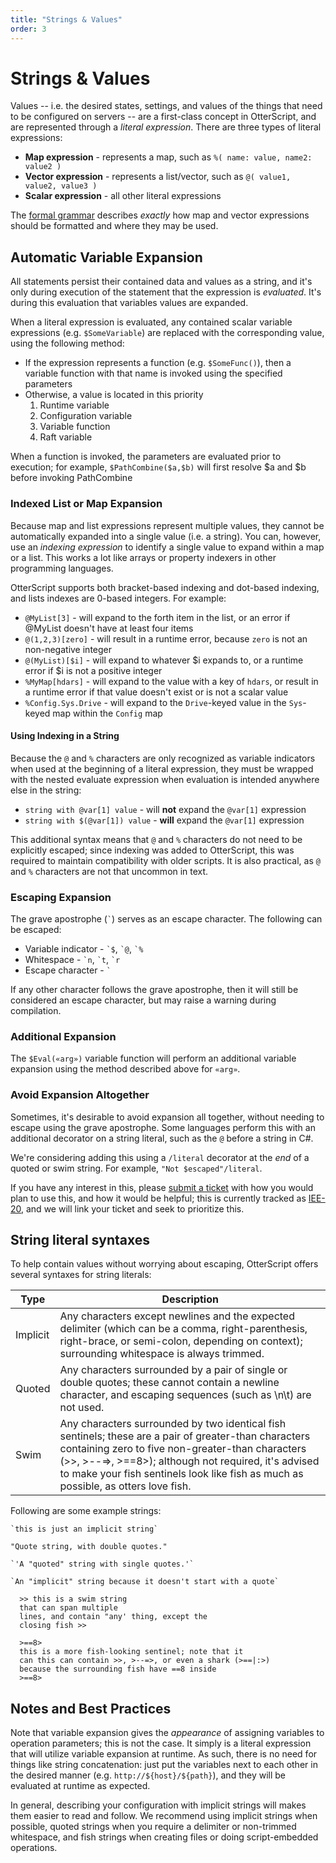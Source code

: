 ```yaml
---
title: "Strings & Values"
order: 3
---
```


# Strings & Values

Values -- i.e. the desired states, settings, and values of the things that need to be configured on servers -- are a first-class concept in OtterScript, and are represented through a _literal expression_. There are three types of literal expressions:

* **Map expression** - represents a map, such as `%( name: value, name2: value2 )`
* **Vector expression** - represents a list/vector, such as `@( value1, value2, value3 )`
* **Scalar expression** - all other literal expressions

The [formal grammar](/docs/executionengine/reference/otterscript-formal-grammar) describes _exactly_ how map and vector expressions should be formatted and where they may be used.

## Automatic Variable Expansion

All statements persist their contained data and values as a string, and it's only during execution of the statement that the expression is _evaluated_. It's during this evaluation that variables values are expanded.

When a literal expression is evaluated, any contained scalar variable expressions (e.g. `$SomeVariable`) are replaced with the corresponding value, using the following method:

*   If the expression represents a function (e.g. `$SomeFunc()`), then a variable function with that name is invoked using the specified parameters
*   Otherwise, a value is located in this priority
    1.  Runtime variable
    2.  Configuration variable
    3.  Variable function
    4.  Raft variable

When a function is invoked, the parameters are evaluated prior to execution; for example, `$PathCombine($a,$b)` will first resolve $a and $b before invoking PathCombine

### Indexed List or Map Expansion

Because map and list expressions represent multiple values, they cannot be automatically expanded into a single value (i.e. a string). You can, however, use an _indexing expression_ to identify a single value to expand within a map or a list. This works a lot like arrays or property indexers in other programming languages.

OtterScript supports both bracket-based indexing and dot-based indexing, and lists indexes are 0-based integers. For example:

*   `@MyList[3]` - will expand to the forth item in the list, or an error if @MyList doesn't have at least four items
*   `@(1,2,3)[zero]` - will result in a runtime error, because `zero` is not an non-negative integer
*   `@(MyList)[$i]` - will expand to whatever $i expands to, or a runtime error if $i is not a positive integer
*   `%MyMap[hdars]` - will expand to the value with a key of `hdars`, or result in a runtime error if that value doesn't exist or is not a scalar value
*   `%Config.Sys.Drive` - will expand to the `Drive`-keyed value in the `Sys`-keyed map within the `Config` map

#### Using Indexing in a String

Because the `@` and `%` characters are only recognized as variable indicators when used at the beginning of a literal expression, they must be wrapped with the nested evaluate expression when evaluation is intended anywhere else in the string:

* `string with @var[1] value` - will **not** expand the `@var[1]` expression
* `string with $(@var[1]) value` - **will** expand the `@var[1]` expression

This additional syntax means that `@` and `%` characters do not need to be explicitly escaped; since indexing was added to OtterScript, this was required to maintain compatibility with older scripts. It is also practical, as `@` and `%` characters are not that uncommon in text.

### Escaping Expansion

The grave apostrophe (<code>`</code>) serves as an escape character. The following can be escaped:

*   Variable indicator - <code>\`$</code>, <code>\`@</code>, <code>\`%</code>
*   Whitespace - <code>\`n</code>, <code>\`t</code>, <code>\`r</code>
*   Escape character - <code>`</code>

If any other character follows the grave apostrophe, then it will still be considered an escape character, but may raise a warning during compilation.

### Additional Expansion

The `$Eval(«arg»)` variable function will perform an additional variable expansion using the method described above for `«arg»`.

### Avoid Expansion Altogether

Sometimes, it's desirable to avoid expansion all together, without needing to escape using the grave apostrophe. Some languages perform this with an additional decorator on a string literal, such as the `@` before a string in C#.

We're considering adding this using a `/literal` decorator at the _end_ of a quoted or swim string. For example, `"Not $escaped"/literal`.

If you have any interest in this, please [submit a ticket](https://my.inedo.com/tickets/new) with how you would plan to use this, and how it would be helpful; this is currently tracked as [IEE-20](https://issues.inedo.com/youtrack/issue/IEE-20), and we will link your ticket and seek to prioritize this.

## String literal syntaxes

To help contain values without worrying about escaping, OtterScript offers several syntaxes for string literals:

| Type | Description |
|---|---|
| Implicit | Any characters except newlines and the expected delimiter (which can be a comma, right-parenthesis, right-brace, or semi-colon, depending on context); surrounding whitespace is always trimmed.|
| Quoted | Any characters surrounded by a pair of single or double quotes; these cannot contain a newline character, and escaping sequences (such as \n\t) are not used.|
| Swim| Any characters surrounded by two identical fish sentinels; these are a pair of greater-than characters containing zero to five non-greater-than characters (>>, >--=>, >==8>); although not required, it's advised to make your fish sentinels look like fish as much as possible, as otters love fish. |

Following are some example strings:

```
`this is just an implicit string`
```
```
"Quote string, with double quotes."
```
```
`'A "quoted" string with single quotes.'`
```
```
`An "implicit" string because it doesn't start with a quote`
```

```
  >> this is a swim string
  that can span multiple
  lines, and contain "any' thing, except the 
  closing fish >>
```
```
  >==8>
  this is a more fish-looking sentinel; note that it
  can this can contain >>, >--=>, or even a shark (>==|:>) 
  because the surrounding fish have ==8 inside
  >==8>
``` 

## Notes and Best Practices

Note that variable expansion gives the _appearance_ of assigning variables to operation parameters; this is not the case. It simply is a literal expression that will utilize variable expansion at runtime. As such, there is no need for things like string concatenation: just put the variables next to each other in the desired manner (e.g. `http://${host}/${path}`), and they will be evaluated at runtime as expected.

In general, describing your configuration with implicit strings will makes them easier to read and follow. We recommend using implicit strings when possible, quoted strings when you require a delimiter or non-trimmed whitespace, and fish strings when creating files or doing script-embedded operations.